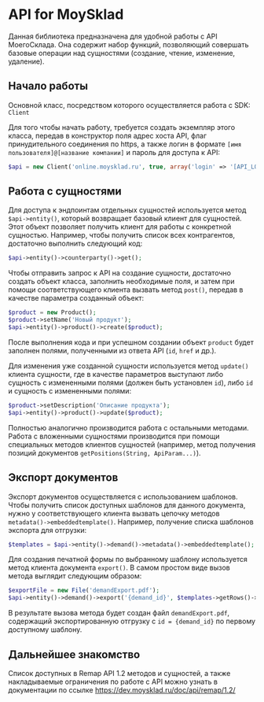 # API for MoySklad

Данная библиотека предназначена для удобной работы с API МоегоСклада. Она содержит набор функций,
позволяющий совершать базовые операции над сущностями (создание, чтение, изменение, удаление).

## Начало работы

Основной класс, посредством которого осуществляется работа с SDK: `Client`

Для того чтобы начать работу, требуется создать экземпляр этого класса, передав в конструктор поля адрес хоста API, флаг принудительного соединения по https, а также логин в формате `[имя пользователя]@[название компании]` и пароль для доступа к API:

```php
$api = new Client('online.moysklad.ru', true, array('login' => '[API_LOGIN]', 'password' => '[API_PASSWORD]'));
```

## Работа с сущностями

Для доступа к эндпоинтам отдельных сущностей используется метод ```$api->entity()```, который возвращает базовый клиент для сущностей. 
Этот объект позволяет получить клиент для работы с конкретной сущностью. Например, чтобы получить список всех контрагентов, достаточно выполнить следующий код:

```php
$api->entity()->counterparty()->get();
```

Чтобы отправить запрос к API на создание сущности, достаточно создать объект класса, заполнить необходимые поля, и затем при помощи соответствующего клиента вызвать метод `post()`, передав в качестве параметра созданный объект:

```php
$product = new Product();
$product->setName('Новый продукт');
$api->entity()->product()->create($product);
```

После выполнения кода и при успешном создании объект `product` будет заполнен полями, полученными из ответа API (`id`, `href` и др.).

Для изменения уже созданной сущности используется метод `update()` клиента сущности, где в качестве параметров выступают либо сущность с измененными полями (должен быть установлен `id`), либо `id` и сущность с измененными полями:

```php
$product->setDescription('Описание продукта');
$api->entity()->product()->update($product);
```

Полностью аналогично производится работа с остальными методами. Работа с вложенными сущностями производится при помощи специальных методов клиентов сущностей (например, метод получения позиций документов `getPositions(String, ApiParam...)`).

## Экспорт документов

Экспорт документов осуществляется с использованием шаблонов. Чтобы получить список доступных шаблонов для данного документа, нужно у соответствующего клиента вызвать цепочку методов `metadata()->embeddedtemplate()`. 
Например, получение списка шаблонов экспорта для отгрузки:
```php
$templates = $api->entity()->demand()->metadata()->embeddedtemplate();
```

Для создания печатной формы по выбранному шаблону используется метод клиента документа `export()`. В самом простом виде вызов метода выглядит следующим образом:
```php
$exportFile = new File('demandExport.pdf');
$api->entity()->demand()->export('{demand_id}', $templates->getRows()->get(0), $exportFile);
```

В результате вызова метода будет создан файл `demandExport.pdf`, содержащий экспортированную отгрузку с `id = {demand_id}` по первому доступному шаблону.

## Дальнейшее знакомство

Список доступных в Remap API 1.2 методов и сущностей, а также накладываемые ограничения по работе с API можно узнать в документации по ссылке https://dev.moysklad.ru/doc/api/remap/1.2/
